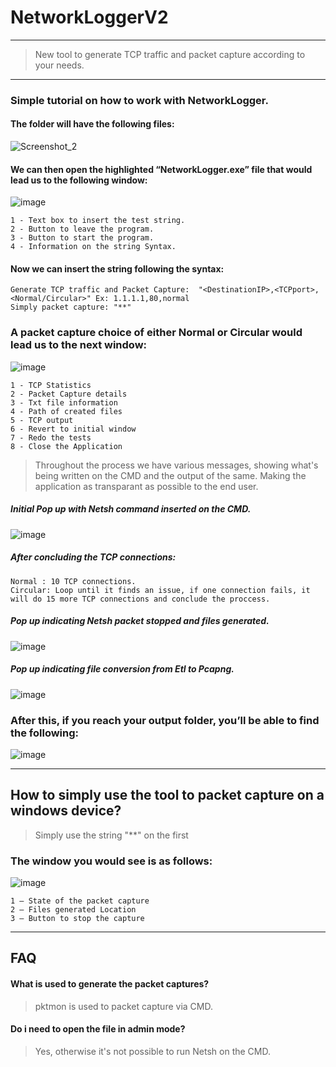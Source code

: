 # NetworkLoggerV2
****

>New tool to generate TCP traffic and packet capture according to your needs.

--------

### Simple tutorial on how to work with NetworkLogger.

#### The folder will have the following files:
![Screenshot_2](https://user-images.githubusercontent.com/110167869/187642875-d44ca28a-4ee5-44ef-9f92-19f003eb64f8.png)



#### We can then open the highlighted “NetworkLogger.exe” file that would lead us to the following window:

 ![image](https://user-images.githubusercontent.com/110167869/182665122-fc5973e7-1816-49d1-a207-36baa904f197.png)

```
1 - Text box to insert the test string.
2 - Button to leave the program.
3 - Button to start the program.
4 - Information on the string Syntax.
```

#### Now we can insert the string following the syntax:

```
Generate TCP traffic and Packet Capture:  "<DestinationIP>,<TCPport>,<Normal/Circular>" Ex: 1.1.1.1,80,normal
Simply packet capture: "**"
````

### A packet capture choice of either Normal or Circular would lead us to the next window:

 ![image](https://user-images.githubusercontent.com/110167869/182665288-6b4fbc5a-80b0-4626-aad2-f5676179a120.png)

```
1 - TCP Statistics
2 - Packet Capture details
3 - Txt file information
4 - Path of created files
5 - TCP output 
6 - Revert to initial window
7 - Redo the tests
8 - Close the Application
  ``` 
>Throughout the process we have various messages, showing what's being written on the CMD and the output of the same. Making the application as transparant as possible to the end user.

##### Initial Pop up with Netsh command inserted on the CMD.

 ![image](https://user-images.githubusercontent.com/110167869/182665480-6d5de6f1-27a0-4ff6-8089-2d55d87dcc5d.png)

 
##### After concluding the TCP connections:
  
```
Normal : 10 TCP connections.
Circular: Loop until it finds an issue, if one connection fails, it will do 15 more TCP connections and conclude the proccess.
```
  
##### Pop up indicating Netsh packet stopped and files generated.
  
 ![image](https://user-images.githubusercontent.com/110167869/182665526-0eb8bd7a-9450-4207-8a8a-ac1c5c81419b.png)

 
##### Pop up indicating file conversion from Etl to Pcapng.
  
 ![image](https://user-images.githubusercontent.com/110167869/182665553-a66feca9-0bcb-4d16-ad01-b7781099a6d4.png)


### After this, if you reach your output folder, you’ll be able to find the following:

![image](https://user-images.githubusercontent.com/110167869/182665598-f6f00a78-196f-45a0-83f0-2301e624a624.png)
                                                                                                        
-------
  
## How to simply use the tool to packet capture on a windows device?
  
 >Simply use the string "**" on the first 
  
### The window you would see is as follows:
  
![image](https://user-images.githubusercontent.com/110167869/182667041-e1ab301c-8b44-46e4-bf77-69cb85261be7.png)

 
 ```                                                 
1 – State of the packet capture
2 – Files generated Location
3 – Button to stop the capture
  ``` 
  
****

## FAQ
#### What is used to generate the packet captures?
> pktmon is used to packet capture via CMD.
 
#### Do i need to open the file in admin mode?
>Yes, otherwise it's not possible to run Netsh on the CMD.

 
